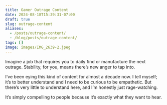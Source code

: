 ```yaml
---
title: Gamer Outrage Content
date: 2024-08-18T15:39:31-07:00
draft: true
slug: outrage-content
aliases:
  - /posts/outrage-content/
  - /blog/posts/outrage-content/
tags: []
image: images/IMG_2639-2.jpeg
---
```


Imagine a job that requires you to daily find or manufacture the next outrage. Stability, for you, means there’s new anger to tap into.

I’ve been eying this kind of content for almost a decade now. I tell myself; it’s to better understand and I need to be curious to be empathetic. But there’s very little to understand here, and I’m honestly just rage-watching.

It’s simply compelling to people because it’s exactly what they want to hear. 